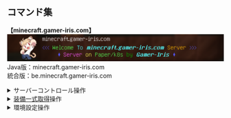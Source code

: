 **コマンド集**
---
**【minecraft.gamer-iris.com】**<br>
![ワールド選択画面](world-selection-menu-page.png)<br>
Java版：minecraft.gamer-iris.com<br>
統合版：be.minecraft.gamer-iris.com<br>
<details><summary>サーバーコントロール操作</summary>

- サーバー1移動<br>
    ```
    /server server1
    ```
- サーバー2移動<br>
    ```
    /server server2
    ```
- 時間変更<br>
    ```
    /time set day
    ```
- 天気変更<br>
    ```
    /weather clear
    ```
- ゲームモード変更<br>
    ```
    /gamemode survival @p
    /gamemode creative @p
    /gamemode spectator @p
    ```
- ホワイトリスト操作<br>
    - ホワイトリスト有効化（サーバーの再起動要）<br>
        ```
        /whitelist on
        ```
    - ホワイトリスト無効化（サーバーの再起動要）<br>
        ```
        /whitelist off
        ```
    - ホワイトリスト取得<br>
        ```
        /whitelist list
        ```
    - プレイヤー追加<br>
        ```
        /whitelist add プレイヤー名
        ```
    - プレイヤー削除<br>
        ```
        /whitelist remove プレイヤー名
        ```
    - リロード<br>
        ```
        /whitelist reload
        ```
- BAN操作<br>
    - BANリスト取得<br>
        ```
        /banlist
        ```
    - プレイヤー追加<br>
        ```
        /ban-ip プレイヤー名 理由
        ```
    - プレイヤー削除<br>
        ```
        /pardon-ip プレイヤー名
        ```
- <a href="https://www.spigotmc.org/resources/coreprotect.8631/">CoreProtect</a>操作<br>
    - ログ調査コマンド<br>
        ```
        /co inspect
        ```
    - ログ詳細調査コマンド<br>
        ```
        /co lookup <パラメーター>
        ```
    - ロールバックコマンド<br>
        ```
        /co rollback <パラメーター>
        ```
    - 各パラメータ内容<br>
        ```
        action:<行動>
          ∟action:block - ブロックの破壊 / 設置
          ∟action:＋block - ブロックの設置
          ∟action:－block - ブロックの破壊
          ∟action:container - チェストやかまどなどへのアイテムを追加 / 取る
          ∟action:＋container - チェストやかまどなどへのアイテムの追加
          ∟action:－container - チェストやかまどからアイテムを取る
          ∟action:item - アイテムの取得 / ドロップ等
          ∟action:＋item - アイテムの取得
          ∟action:－item - アイテムのドロップ等
          ∟action:inventory - インベントリへのアイテムの追加 / 取り出し
          ∟action:＋inventory - インベントリへのアイテムの追加
          ∟action:－inventory - インベントリからのアイテムの取り出し
          ∟action:session - サーバーへの参加 / 退出
          ∟action:＋session - サーバーへの参加
          ∟action:－session - サーバーの退出
          ∟action:chat - チャット
          ∟action:command - コマンド
          ∟action:kill - エンティティの殺害
          ∟action:sign - 看板への記入
          ∟action:username - ユーザーネームの変更
          ∟action:click - ドアやボタンなどの操作
        block:<ブロック / エンティティ>
        exclude:<ブロック / アイテム / エンティティ / ユーザー>
        include:<ブロック / エンティティ>
        radius:<範囲 or ワールド>
        time:<時間>
        user:<ユーザーネーム>
        ```
- <a href="https://github.com/Gamer-Iris/Linux/releases">Greetmate</a>操作<br>
    - greetbanコマンド<br>
        ```
        /greetban プレイヤー名 BAN理由
        ```
    - greetroleコマンド<br>
        ```
        /greetrole set プレイヤー名 ロール番号
        /greetrole register プレイヤー名 ロール番号
        /greetrole del プレイヤー名 ロール番号
        ```
    - greetunbanコマンド<br>
        ```
        /greetunban プレイヤー名
        ```
- <a href="https://www.spigotmc.org/resources/plugmanx.88135/">PlugManX</a>操作<br>
    - プラグイン有効コマンド<br>
        ```
        /plugman enable プラグイン名
        ```
    - プラグイン無効コマンド<br>
        ```
        /plugman disable プラグイン名
        ```
    - プラグインリロードコマンド<br>
        ```
        /plugman reload プラグイン名
        ```
</details>
<details><summary><a href="https://minecraft-blog.net/?s=%E3%82%A8%E3%83%B3%E3%83%81%E3%83%A3%E3%83%B3%E3%83%88%E3%82%B3%E3%83%9E%E3%83%B3%E3%83%89">装備一式取得</a>操作</summary>

- ネザライトの剣<br>
    |エンチャント①|エンチャント②|エンチャント③|エンチャント④|エンチャント⑤|エンチャント⑥|
    |:---:|:---:|:---:|:---:|:---:|:---:|
    |アンデッド特効（5）|ノックバック（1）|火属性（2）|ドロップ増加（3）|範囲ダメージ増加（3）|修繕（1）|
    ```
    /minecraft:give @p netherite_sword[enchantments={levels:{smite:5,knockback:1,fire_aspect:2,looting:3,sweeping_edge:3,mending:1}}]
    ```
- 弓<br>
    |エンチャント①|エンチャント②|エンチャント③|エンチャント④|
    |:---:|:---:|:---:|:---:|
    |耐久力（3）|射撃ダメージ増加（5）|フレイム（1）|無限（1）|
    ```
    /minecraft:give @p bow[enchantments={levels:{unbreaking:3,power:5,flame:1,infinity:1}}]
    ```
- メイス<br>
    |エンチャント①|エンチャント②|エンチャント③|エンチャント④|
    |:---:|:---:|:---:|:---:|
    |耐久力（3）|修繕（1）|重撃（5）|ウィンドバースト（3）|
    ```
    /minecraft:give @p mace[enchantments={levels:{unbreaking:3,mending:1,density:5,wind_burst:3}}]
    ```
- 盾<br>
    |エンチャント①|エンチャント②|
    |:---:|:---:|
    |耐久力（3）|修繕（1）|
    ```
    /minecraft:give @p shield[enchantments={levels:{unbreaking:3,mending:1}}]
    ```
- ネザライトのヘルメット<br>
    |エンチャント①|エンチャント②|エンチャント③|エンチャント④|エンチャント⑤|
    |:---:|:---:|:---:|:---:|:---:|
    |ダメージ軽減（4）|水中呼吸（3）|水中採掘（1）|耐久力（3）|修繕（1）|
    ```
    /minecraft:give @p netherite_helmet[enchantments={levels:{protection:4,respiration:3,aqua_affinity:1,unbreaking:3,mending:1}}]
    ```
- ネザライトのチェストプレート<br>
    |エンチャント①|エンチャント②|エンチャント③|
    |:---:|:---:|:---:|
    |ダメージ軽減（4）|耐久力（3）|修繕（1）|
    ```
    /minecraft:give @p netherite_chestplate[enchantments={levels:{protection:4,unbreaking:3,mending:1}}]
    ```
- ネザライトのレギンス<br>
    |エンチャント①|エンチャント②|エンチャント③|
    |:---:|:---:|:---:|
    |ダメージ軽減（4）|耐久力（3）|修繕（1）|
    ```
    /minecraft:give @p netherite_leggings[enchantments={levels:{protection:4,unbreaking:3,mending:1}}]
    ```
- ネザライトのブーツ<br>
    |エンチャント①|エンチャント②|エンチャント③|エンチャント④|エンチャント⑤|
    |:---:|:---:|:---:|:---:|:---:|
    |ダメージ軽減（4）|落下耐性（4）|水中歩行（3）|耐久力（3）|修繕（1）|
    ```
    /minecraft:give @p netherite_boots[enchantments={levels:{protection:4,feather_falling:4,depth_strider:3,unbreaking:3,mending:1}}]
    ```
- エリトラ<br>
    |エンチャント①|エンチャント②|
    |:---:|:---:|
    |耐久力（3）|修繕（1）|
    ```
    /minecraft:give @p elytra[enchantments={levels:{unbreaking:3,mending:1}}]
    ```
- ネザライトのツルハシ①<br>
    |エンチャント①|エンチャント②|エンチャント③|エンチャント④|
    |:---:|:---:|:---:|:---:|
    |効率強化（5）|シルクタッチ（1）|耐久力（3）|修繕（1）|
    ```
    /minecraft:give @p netherite_pickaxe[enchantments={levels:{efficiency:5,silk_touch:1,unbreaking:3,mending:1}}]
    ```
- ネザライトのツルハシ②<br>
    |エンチャント①|エンチャント②|エンチャント③|エンチャント④|
    |:---:|:---:|:---:|:---:|
    |効率強化（5）|耐久力（3）|幸運（3）|修繕（1）|
    ```
    /minecraft:give @p netherite_pickaxe[enchantments={levels:{efficiency:5,unbreaking:3,fortune:3,mending:1}}]
    ```
- ネザライトのシャベル<br>
    |エンチャント①|エンチャント②|エンチャント③|
    |:---:|:---:|:---:|
    |効率強化（5）|耐久力（3）|修繕（1）|
    ```
    /minecraft:give @p netherite_shovel[enchantments={levels:{efficiency:5,unbreaking:3,mending:1}}]
    ```
- ネザライトの斧<br>
    |エンチャント①|エンチャント②|エンチャント③|エンチャント④|
    |:---:|:---:|:---:|:---:|
    |ダメージ増加（5）|効率強化（5）|耐久力（3）|修繕（1）|
    ```
    /minecraft:give @p netherite_axe[enchantments={levels:{sharpness:5,efficiency:5,unbreaking:3,mending:1}}]
    ```
- ネザライトのクワ<br>
    |エンチャント①|エンチャント②|エンチャント③|エンチャント④|
    |:---:|:---:|:---:|:---:|
    |効率強化（5）|耐久力（3）|幸運（3）|修繕（1）|
    ```
    /minecraft:give @p netherite_hoe[enchantments={levels:{efficiency:5,unbreaking:3,fortune:3,mending:1}}]
    ```
</details>
<details><summary>環境設定操作</summary>

- <a href="https://luckperms.net/">LuckPerms</a>操作<br>
    - 権限追加
        ```
        /lp editor
        ゲーム内で生成されたURLを開く
        以下を設定
        +++++++++++++++++++++++++++++++++++++++++++++++++++++++++++++++++++++
        （グループ_サーバー所有者）
        greetmate.command.*
        plugmanx.*
        （グループ_default）
        bungeecord.command.server
        multiverse.portal.access.*
        +++++++++++++++++++++++++++++++++++++++++++++++++++++++++++++++++++++
        ```
- <a href="https://dev.bukkit.org/projects/multiverse-core/">Multiverse</a>操作<br>
    - ワールド作成
        ```
        /mv list
        /mv create resource normal
        /mv create resource_nether nether
        /mv create resource_the_end the_end
        /mv create spawn normal -t flat
        サーバー停止
        バックアップの「X.XX.X」「X.XX.X_nether」「X.XX.X_the_end」「resource」「resource_nether」「resource_the_end」「spawn」から「XXXXX-world.yml」を除き、復元を実行
        バックアップの「plugins」から各プラグインフォルダの復元を実行
        サーバー起動
        /mv list
        /mv tp resource
        /mv tp resource_nether
        /mv tp resource_the_end
        /mv tp spawn
        /mv tp バージョン番号
        /mv tp バージョン番号_nether
        /mv tp バージョン番号_the_end
        /mvnp link nether resource resource_nether
        /mvnp link nether resource_nether resource
        /mvnp link end resource resource_the_end
        /mvnp link end resource_the_end resource
        /mvinv group
        edit
        default
        Worlds
        以下を追加
        +++++++++++++++++++++++++++++++++++++++++++++++++++++++++++++++++++++
        resource
        resource_nether
        resource_the_end
        +++++++++++++++++++++++++++++++++++++++++++++++++++++++++++++++++++++
        @
        ##
        ```
    - ワールド編集
        ```
        【spawnワールドで作業】
        /mv modify set difficulty peaceful
        /mv modify set animals false
        /mv modify set monsters false
        /mv modify set hunger false
        /mv modify set gameMode adventure
        /mv modify set bed-respawn false
        /mv modify set allowflight false
        /mv setspawn
        /setworldspawn

        【resourceワールドで作業】
        /mv modify set bed-respawn true
        /mv modify set pvp false
        /mv modify set respawn-world resource
        /mv setspawn

        【resource_netherワールドで作業】
        /mv modify set bed-respawn false
        /mv modify set pvp false
        /mv modify set respawn-world resource

        【resource_the_endワールドで作業】
        /mv modify set bed-respawn false
        /mv modify set pvp false
        /mv modify set respawn-world resource

        【X.XX.Xワールドで作業】
        /mv modify set bed-respawn true
        /mv modify set respawn-world X.XX.X
        /mv setspawn

        【X.XX.X_netherワールドで作業】
        /mv modify set bed-respawn false
        /mv modify set respawn-world X.XX.X

        【X.XX.X_the_endワールドで作業】
        /mv modify set bed-respawn false
        /mv modify set respawn-world X.XX.X
        ```
    - ポータル設定
        ```
        【spawnワールドで作業】
        //wand
        ポータルの範囲を決める
        /mvpc spawn-original
        /mvpc spawn-resource

        【originalワールドで作業】
        //wand
        ポータルの範囲を決める
        /mvpc original-spawn（任意のポータル名）
        /mvps spawn-original
        /mvpm dest p:original-spawn
        /mvps original-spawn
        /mvpm dest p:spawn-original

        【resourceワールドで作業】
        //wand
        ポータルの範囲を決める
        /mvpc resource-spawn（任意のポータル名）
        /mvps spawn-resource
        /mvpm dest p:resource-spawn
        /mvps resource-spawn
        /mvpm dest p:spawn-resource
        ```
- <a href="https://dev.bukkit.org/projects/worldguard/">WorldGuard</a>操作<br>
    - 地域保護
        ```
        【spawn、各original、各resourceワールドで作業】
        //wand
        保護したい範囲を決める
        /rg define リージョン名（任意のリージョン名）
        /rg addmember リージョン名 ユーザー名
        /rg flags リージョン名
        ```
- <a href="https://www.spigotmc.org/resources/chunky.81534/">Chunky</a>操作<br>
    - チャンク更新
        ```
        【spawn、各original、各resourceワールドで作業】
        /worldborder center ~ ~
        /worldborder set 5000 0
        /chunky worldborder チャンクを生成したいワールド
        /chunky start
        /chunky progress
        ```
- <a href="https://github.com/PlaceholderAPI/PlaceholderAPI">PlaceholderAPI</a>操作<br>
    - 変数設定
        ```
        /papi ecloud download player
        /papi ecloud download server
        /papi ecloud download Bungee
        /papi reload
        ```
</details>
